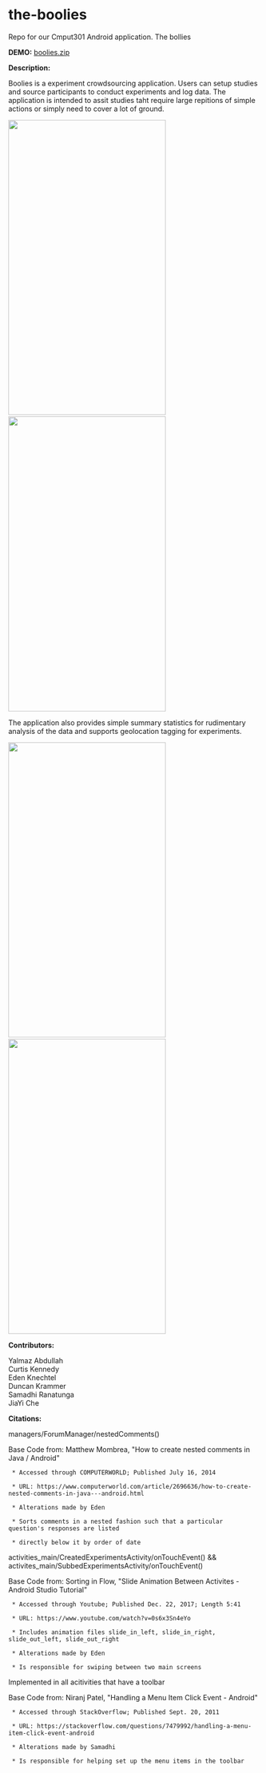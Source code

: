 # the-boolies

Repo for our Cmput301 Android application. The bollies

**DEMO:** [boolies.zip](https://github.com/CMPUT301W21T25/the-boolies/files/8038500/boolies.zip)

**Description:**

Boolies is a experiment crowdsourcing application. Users can setup studies and source participants to conduct experiments and log data. The application is intended to assit studies taht require large repitions of simple actions or simply need to cover a lot of ground. 


<img src="https://user-images.githubusercontent.com/42461443/153352587-a465b481-d347-4f90-806b-85af1e051a3b.gif" width="315" height="591"> &nbsp;&nbsp;&nbsp; <img src="https://user-images.githubusercontent.com/42461443/153352595-5a44d1cd-f32a-4d71-aa48-3b6086d672cf.gif" width="315" height="591">

The application also provides simple summary statistics for rudimentary analysis of the data and supports geolocation tagging for experiments.

<img src="https://user-images.githubusercontent.com/42461443/153352609-e9c703dd-32c4-46ef-bf80-de31496df30f.gif" width="315" height="591"> &nbsp;&nbsp;&nbsp; <img src="https://user-images.githubusercontent.com/42461443/153352604-2f05247d-7c73-4b6a-98d8-76232576ffc9.gif" width="315" height="591">

**Contributors:**

Yalmaz Abdullah  
Curtis Kennedy  
Eden Knechtel  
Duncan Krammer  
Samadhi Ranatunga  
JiaYi Che

**Citations:**

managers/ForumManager/nestedComments()

Base Code from: Matthew Mombrea, "How to create nested comments in Java / Android"

     * Accessed through COMPUTERWORLD; Published July 16, 2014
     
     * URL: https://www.computerworld.com/article/2696636/how-to-create-nested-comments-in-java---android.html
     
     * Alterations made by Eden
     
     * Sorts comments in a nested fashion such that a particular question's responses are listed
     
     * directly below it by order of date
     


activities_main/CreatedExperimentsActivity/onTouchEvent() && activites_main/SubbedExperimentsActivity/onTouchEvent()

Base Code from: Sorting in Flow, "Slide Animation Between Activites - Android Studio Tutorial"

     * Accessed through Youtube; Published Dec. 22, 2017; Length 5:41
     
     * URL: https://www.youtube.com/watch?v=0s6x3Sn4eYo
     
     * Includes animation files slide_in_left, slide_in_right, slide_out_left, slide_out_right
     
     * Alterations made by Eden
     
     * Is responsible for swiping between two main screens


Implemented in all acitivities that have a toolbar

Base Code from: Niranj Patel, "Handling a Menu Item Click Event - Android"
    
     * Accessed through StackOverflow; Published Sept. 20, 2011
     
     * URL: https://stackoverflow.com/questions/7479992/handling-a-menu-item-click-event-android
     
     * Alterations made by Samadhi
     
     * Is responsible for helping set up the menu items in the toolbar
